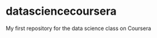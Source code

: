datasciencecoursera
===================

My first repository for the data science class on Coursera

